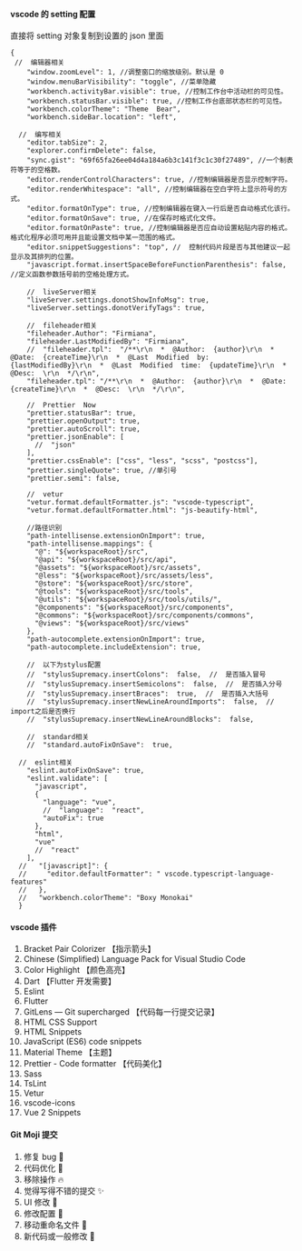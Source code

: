 #### vscode 的 setting 配置
直接将 setting 对象复制到设置的 json 里面
```
{
 //  编辑器相关
    "window.zoomLevel": 1, //调整窗口的缩放级别。默认是 0
    "window.menuBarVisibility": "toggle", //菜单隐藏
    "workbench.activityBar.visible": true, //控制工作台中活动栏的可见性。
    "workbench.statusBar.visible": true, //控制工作台底部状态栏的可见性。
    "workbench.colorTheme": "Theme  Bear",
    "workbench.sideBar.location": "left",
  
  //  编写相关
    "editor.tabSize": 2,
    "explorer.confirmDelete": false,
    "sync.gist": "69f65fa26ee04d4a184a6b3c141f3c1c30f27489", //一个制表符等于的空格数。
    "editor.renderControlCharacters": true, //控制编辑器是否显示控制字符。
    "editor.renderWhitespace": "all", //控制编辑器在空白字符上显示符号的方式。
    "editor.formatOnType": true, //控制编辑器在键入一行后是否自动格式化该行。
    "editor.formatOnSave": true, //在保存时格式化文件。
    "editor.formatOnPaste": true, //控制编辑器是否应自动设置粘贴内容的格式。格式化程序必须可用并且能设置文档中某一范围的格式。
    "editor.snippetSuggestions": "top", //  控制代码片段是否与其他建议一起显示及其排列的位置。
    "javascript.format.insertSpaceBeforeFunctionParenthesis": false, //定义函数参数括号前的空格处理方式。
  
    //  liveServer相关
    "liveServer.settings.donotShowInfoMsg": true,
    "liveServer.settings.donotVerifyTags": true,
  
    //  fileheader相关
    "fileheader.Author": "Firmiana",
    "fileheader.LastModifiedBy": "Firmiana",
    //  "fileheader.tpl":  "/**\r\n  *  @Author:  {author}\r\n  *  @Date:  {createTime}\r\n  *  @Last  Modified  by:  {lastModifiedBy}\r\n  *  @Last  Modified  time:  {updateTime}\r\n  *  @Desc:  \r\n  */\r\n",
    "fileheader.tpl": "/**\r\n  *  @Author:  {author}\r\n  *  @Date:  {createTime}\r\n  *  @Desc:  \r\n  */\r\n",
  
    //  Prettier  Now
    "prettier.statusBar": true,
    "prettier.openOutput": true,
    "prettier.autoScroll": true,
    "prettier.jsonEnable": [
      //  "json"
    ],
    "prettier.cssEnable": ["css", "less", "scss", "postcss"],
    "prettier.singleQuote": true, //单引号
    "prettier.semi": false,
  
    //  vetur
    "vetur.format.defaultFormatter.js": "vscode-typescript",
    "vetur.format.defaultFormatter.html": "js-beautify-html",
  
    //路径识别
    "path-intellisense.extensionOnImport": true,
    "path-intellisense.mappings": {
      "@": "${workspaceRoot}/src",
      "@api": "${workspaceRoot}/src/api",
      "@assets": "${workspaceRoot}/src/assets",
      "@less": "${workspaceRoot}/src/assets/less",
      "@store": "${workspaceRoot}/src/store",
      "@tools": "${workspaceRoot}/src/tools",
      "@utils": "${workspaceRoot}/src/tools/utils/",
      "@components": "${workspaceRoot}/src/components",
      "@commons": "${workspaceRoot}/src/components/commons",
      "@views": "${workspaceRoot}/src/views"
    },
    "path-autocomplete.extensionOnImport": true,
    "path-autocomplete.includeExtension": true,
  
    //  以下为stylus配置
    //  "stylusSupremacy.insertColons":  false,  //  是否插入冒号
    //  "stylusSupremacy.insertSemicolons":  false,  //  是否插入分号
    //  "stylusSupremacy.insertBraces":  true,  //  是否插入大括号
    //  "stylusSupremacy.insertNewLineAroundImports":  false,  //  import之后是否换行
    //  "stylusSupremacy.insertNewLineAroundBlocks":  false,
  
    //  standard相关
    //  "standard.autoFixOnSave":  true,
  
  //  eslint相关
    "eslint.autoFixOnSave": true,
    "eslint.validate": [
      "javascript",
      {
        "language": "vue",
        //  "language":  "react",
        "autoFix": true
      },
      "html",
      "vue"
      //  "react"
    ],
  //   "[javascript]": {
  //     "editor.defaultFormatter": " vscode.typescript-language-features"
  //   },
  //   "workbench.colorTheme": "Boxy Monokai"
  }
  ```
  #### vscode 插件
  1. Bracket Pair Colorizer 【指示箭头】
  2. Chinese (Simplified) Language Pack for Visual Studio Code
  3. Color Highlight 【颜色高亮】
  4. Dart 【Flutter 开发需要】
  5. Eslint
  6. Flutter
  7. GitLens — Git supercharged 【代码每一行提交记录】
  8. HTML CSS Support
  9. HTML Snippets
  10. JavaScript (ES6) code snippets
  11. Material Theme 【主题】
  12. Prettier - Code formatter 【代码美化】
  13. Sass
  14. TsLint
  15. Vetur
  16. vscode-icons
  17. Vue 2 Snippets


#### Git Moji 提交
1. 修复 bug :bug:
2. 代码优化 :art:
3. 移除操作 :fire:
4. 觉得写得不错的提交 :sparkles:
5. UI 修改 :lipstick:
6. 修改配置 :wrench:
7. 移动重命名文件 :truck:
8. 新代码或一般修改 :pencil:






